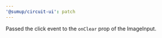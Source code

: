 ```yaml
---
'@sumup/circuit-ui': patch
---
```


Passed the click event to the `onClear` prop of the ImageInput.

